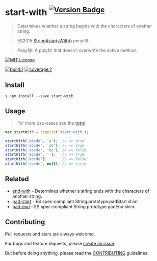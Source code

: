 # start-with <sup>[![Version Badge](http://versionbadg.es/bubkoo/start-with.svg)](https://npmjs.org/package/start-with)</sup>


> Determines whether a string begins with the characters of another string.

> ES2015 [String#startsWith()](http://www.ecma-international.org/ecma-262/6.0/#sec-string.prototype.startswith) ponyfill.

> Ponyfill: A polyfill that doesn't overwrite the native method.



[![MIT License](https://img.shields.io/badge/license-MIT_License-green.svg?style=flat-square)](https://github.com/bubkoo/start-with/blob/master/LICENSE)

[![build:?](https://img.shields.io/travis/bubkoo/start-with/master.svg?style=flat-square)](https://travis-ci.org/bubkoo/start-with)
[![coverage:?](https://img.shields.io/coveralls/bubkoo/start-with/master.svg?style=flat-square)](https://coveralls.io/github/bubkoo/start-with)


## Install

```
$ npm install --save start-with 
```

## Usage

> For more use-cases see the [tests](https://github.com/bubkoo/start-with/blob/master/test/spec/index.js)

```js
var startWith = require('start-with');

startWith('abcde', 'a');  // => true
startWith('abcde', 'ab'); // => true
startWith('abcde', 'bc'); // => false
startWith('abcde', '');   // => true
startWith('abcde');       // => false
startWith('abcde', null); // => false

```

## Related

- [end-with](https://github.com/bubkoo/end-with) - Determines whether a string ends with the characters of another string.
- [pad-start](https://github.com/bubkoo/pad-start) - ES spec-compliant String.prototype.padStart shim.
- [pad-end](https://github.com/bubkoo/pad-end) - ES spec-compliant String.prototype.padEnd shim.


## Contributing
 
Pull requests and stars are always welcome. 

For bugs and feature requests, please [create an issue](https://github.com/bubkoo/start-with/issues).
   
But before doing anything, please read the [CONTRIBUTING](https://github.com/tunnckocore/starts-with/blob/master/CONTRIBUTING.md) guidelines.


